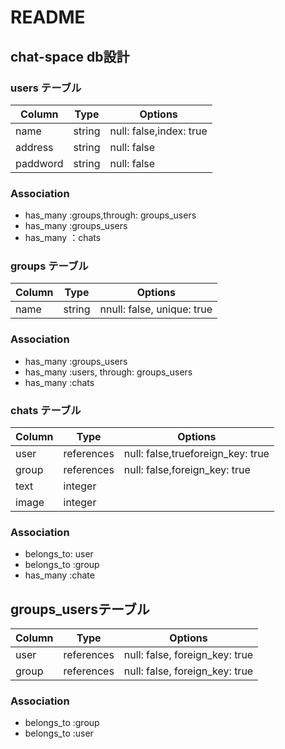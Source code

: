 # README
## chat-space db設計

### users テーブル
|Column|Type|Options|
|------|----|-------|
|name|string|null: false,index: true|
|address|string|null: false|
|paddword|string|null: false|

### Association
- has_many :groups,through: groups_users
- has_many :groups_users
- has_many ：chats

### groups テーブル
|Column|Type|Options|
|------|----|-------|
|name|string|nnull: false, unique: true|

### Association
- has_many :groups_users
- has_many :users, through: groups_users
- has_many :chats

### chats テーブル
|Column|Type|Options|
|------|----|-------|
|user|references|null: false,trueforeign_key: true|
|group|references|null: false,foreign_key: true|
|text|integer||
|image|integer||

### Association
- belongs_to: user
- belongs_to :group
- has_many :chate

## groups_usersテーブル
|Column|Type|Options|
|------|----|-------|
|user|references|null: false, foreign_key: true|
|group|references|null: false, foreign_key: true|

### Association
- belongs_to :group
- belongs_to :user